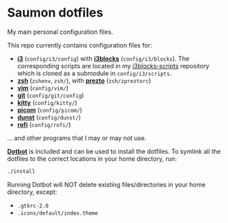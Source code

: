 # Saumon dotfiles

My main personal configuration files.

This repo currently contains configuration files for:

* **[i3](https://i3wm.org/)** (`config/i3/config`) with **[i3blocks](https://github.com/vivien/i3blocks)** (`config/i3/blocks`). The corresponding scripts are located in my [i3blocks-scripts](https://github.com/maximelouet/i3blocks-scripts) repository which is cloned as a submodule in `config/i3/scripts`.
* **[zsh](https://www.zsh.org/)** (`zshenv`, `zsh/`), with **[prezto](https://github.com/sorin-ionescu/prezto/)** (`zsh/zpreztorc`)
* **[vim](https://www.vim.org/)** (`config/vim/`)
* **[git](https://git-scm.com/)** (`config/git/config`)
* **[kitty](https://sw.kovidgoyal.net/kitty/)** (`config/kitty/`)
* **[picom](https://github.com/yshui/picom)** (`config/picom/`)
* **[dunst](https://dunst-project.org/)** (`config/dunst/`)
* **[rofi](https://davatorium.github.io/rofi/)** (`config/rofi/`)

... and other programs that I may or may not use.

**[Dotbot](https://git.io/dotbot)** is included and can be used to install the dotfiles.
To symlink all the dotfiles to the correct locations in your home directory, run:

```bash
./install
```

Running Dotbot will NOT delete existing files/directories in your home directory, except:
* `.gtkrc-2.0`
* `.icons/default/index.theme`
